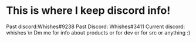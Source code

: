 # This is where I keep discord info!
Past discord:Whishes#9238
Past Discord: Whishes#3411
Current discord: whishes \n
Dm me for info about products or for dev or for src or anything :)
